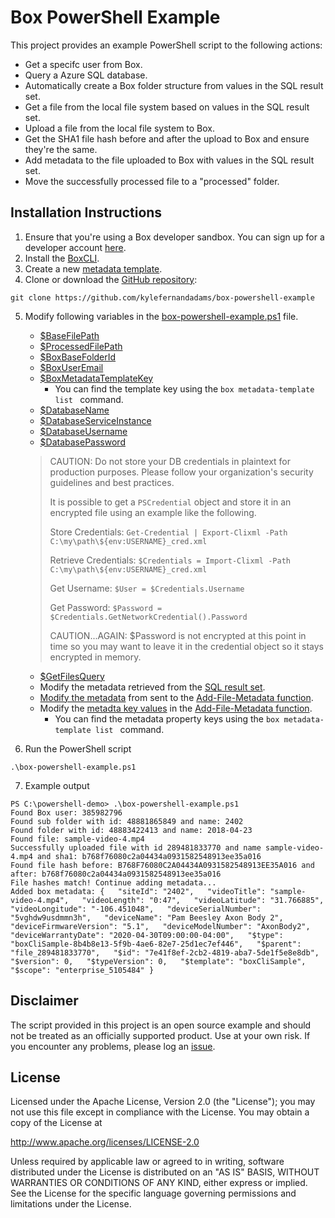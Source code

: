 Box PowerShell Example
======================
This project provides an example PowerShell script to the following actions:
* Get a specifc user from Box.
* Query a Azure SQL database.
* Automatically create a Box folder structure from values in the SQL result set.
* Get a file from the local file system based on values in the SQL result set.
* Upload a file from the local file system to Box.
* Get the SHA1 file hash before and after the upload to Box and ensure they're the same.
* Add metadata to the file uploaded to Box with values in the SQL result set.
* Move the successfully processed file to a "processed" folder.


Installation Instructions
-------------------------
1. Ensure that you're using a Box developer sandbox. You can sign up for a developer account [here](https://account.box.com/signup/o/default_developer_offer).
2. Install the [BoxCLI](https://developer.box.com/v2.0/docs/box-cli).
3. Create a new [metadata template](https://community.box.com/t5/How-to-Guides-for-Admins/Customizing-Metadata-Templates/ta-p/1671).
4. Clone or download the [GitHub repository](https://github.com/kylefernandadams/box-powershell-example):
```
git clone https://github.com/kylefernandadams/box-powershell-example
```
5. Modify following variables in the [box-powershell-example.ps1](https://github.com/kylefernandadams/box-powershell-example/blob/master/box-powershell-exampe.ps1) file.
    * [$BaseFilePath](https://github.com/kylefernandadams/box-powershell-example/blob/master/box-powershell-exampe.ps1#L2)
    * [$ProcessedFilePath](https://github.com/kylefernandadams/box-powershell-example/blob/master/box-powershell-exampe.ps1#L3)
    * [$BoxBaseFolderId](https://github.com/kylefernandadams/box-powershell-example/blob/master/box-powershell-exampe.ps1#L6)
    * [$BoxUserEmail](https://github.com/kylefernandadams/box-powershell-example/blob/master/box-powershell-exampe.ps1#L7)
    * [$BoxMetadataTemplateKey](https://github.com/kylefernandadams/box-powershell-example/blob/master/box-powershell-exampe.ps1#L9)
        * You can find the template key using the ```box metadata-template list ``` command.
    * [$DatabaseName](https://github.com/kylefernandadams/box-powershell-example/blob/master/box-powershell-exampe.ps1#L12)
    * [$DatabaseServiceInstance](https://github.com/kylefernandadams/box-powershell-example/blob/master/box-powershell-exampe.ps1#L13)
    * [$DatabaseUsername](https://github.com/kylefernandadams/box-powershell-example/blob/master/box-powershell-exampe.ps1#L14)
    * [$DatabasePassword](https://github.com/kylefernandadams/box-powershell-example/blob/master/box-powershell-exampe.ps1#L15)

    > CAUTION: Do not store your DB credentials in plaintext for production purposes. Please follow your organization's security guidelines and best practices. 
    > 
    > It is possible to get a `PSCredential` object and store it in an encrypted file using an example like the following.
    >
    > Store Credentials: ```Get-Credential | Export-Clixml -Path C:\my\path\${env:USERNAME}_cred.xml ```
    >
    > Retrieve Credentials: ```$Credentials = Import-Clixml -Path C:\my\path\${env:USERNAME}_cred.xml ``` 
    >
    > Get Username: ```$User = $Credentials.Username ```
    >
    > Get Password: ```$Password = $Credentials.GetNetworkCredential().Password ```
    >
    > CAUTION...AGAIN: $Password is not encrypted at this point in time so you may want to leave it in the credential object so it stays encrypted in memory. 

    * [$GetFilesQuery](https://github.com/kylefernandadams/box-powershell-example/blob/master/box-powershell-exampe.ps1#L16)
    * Modify the metadata retrieved from the [SQL result set](https://github.com/kylefernandadams/box-powershell-example/blob/master/box-powershell-exampe.ps1#L86). 
    * [Modify the metadata](https://github.com/kylefernandadams/box-powershell-example/blob/master/box-powershell-exampe.ps1#L91) from sent to the [Add-File-Metadata function](https://github.com/kylefernandadams/box-powershell-example/blob/master/box-powershell-exampe.ps1#L212). 
    * Modify the [metadta key values](https://github.com/kylefernandadams/box-powershell-example/blob/master/box-powershell-exampe.ps1#L231) in the [Add-File-Metadata function](https://github.com/kylefernandadams/box-powershell-example/blob/master/box-powershell-exampe.ps1#L212). 
        * You can find the metadata property keys using the ```box metadata-template list ``` command.

6. Run the PowerShell script
```
.\box-powershell-example.ps1
```
7. Example output
```
PS C:\powershell-demo> .\box-powershell-example.ps1
Found Box user: 385982796
Found sub folder with id: 48881865849 and name: 2402
Found folder with id: 48883422413 and name: 2018-04-23
Found file: sample-video-4.mp4
Successfully uploaded file with id 289481833770 and name sample-video-4.mp4 and sha1: b768f76080c2a04434a0931582548913ee35a016
Found file hash before: B768F76080C2A04434A0931582548913EE35A016 and after: b768f76080c2a04434a0931582548913ee35a016
File hashes match! Continue adding metadata...
Added box metadata: {   "siteId": "2402",   "videoTitle": "sample-video-4.mp4",   "videoLength": "0:47",   "videoLatitude": "31.766885",   "videoLongitude": "-106.451048",   "deviceSerialNumber": "5vghdw9usdmmn3h",   "deviceName": "Pam Beesley Axon Body 2",   "deviceFirmwareVersion": "5.1",   "deviceModelNumber": "AxonBody2",   "deviceWarrantyDate": "2020-04-30T09:00:00-04:00",   "$type": "boxCliSample-8b4b8e13-5f9b-4ae6-82e7-25d1ec7ef446",   "$parent": "file_289481833770",   "$id": "7e41f8ef-2cb2-4819-aba7-5de1f5e8e8db",   "$version": 0,   "$typeVersion": 0,   "$template": "boxCliSample",   "$scope": "enterprise_5105484" }
```



Disclaimer
----------
The script provided in this project is an open source example and should not be treated as an officially supported product. Use at your own risk. If you encounter any problems, please log an [issue](https://github.com/kylefernandadams/box-powershell-example/issues).


License
-------
Licensed under the Apache License, Version 2.0 (the "License"); you may not use this file except in compliance with the License. You may obtain a copy of the License at

http://www.apache.org/licenses/LICENSE-2.0

Unless required by applicable law or agreed to in writing, software distributed under the License is distributed on an "AS IS" BASIS, WITHOUT WARRANTIES OR CONDITIONS OF ANY KIND, either express or implied. See the License for the specific language governing permissions and limitations under the License.